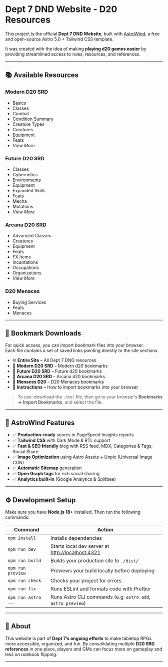 # Dept 7 DND Website - D20 Resources

This project is the official **Dept 7 DND Website**, built with [AstroWind](https://github.com/onwidget/astrowind), a free and open-source Astro 5.0 + Tailwind CSS template.  

It was created with the idea of making **playing d20 games easier** by providing streamlined access to rules, resources, and references.

---

## 📚 Available Resources

### Modern D20 SRD
- Basics  
- Classes  
- Combat  
- Condition Summary  
- Creature Types  
- Creatures  
- Equipment  
- Feats  
- *View More*

### Future D20 SRD
- Classes  
- Cybernetics  
- Environments  
- Equipment  
- Expanded Skills  
- Feats  
- Mecha  
- Mutations  
- *View More*

### Arcana D20 SRD
- Advanced Classes  
- Creatures  
- Equipment  
- Feats  
- FX Items  
- Incantations  
- Occupations  
- Organizations  
- *View More*

### D20 Menaces
- Buying Services  
- Feats  
- Menaces  

---

## 🔖 Bookmark Downloads

For quick access, you can import bookmark files into your browser.  
Each file contains a set of saved links pointing directly to the site sections.

- 🌐 **Entire Site** – All Dept 7 DND resources  
- 📘 **Modern D20 SRD** – Modern d20 bookmarks  
- 📗 **Future D20 SRD** – Future d20 bookmarks  
- 📙 **Arcana D20 SRD** – Arcana d20 bookmarks  
- 📕 **Menaces D20** – D20 Menaces bookmarks  
- 📄 **Instructions** – How to import bookmarks into your browser  

> To use: download the `.html` file, then go to your browser’s **Bookmarks → Import Bookmarks**, and select the file.

---

## 🚀 AstroWind Features

- ✅ **Production-ready** scores in PageSpeed Insights reports  
- ✅ **Tailwind CSS** with Dark Mode & RTL support  
- ✅ **Fast & SEO friendly** blog with RSS feed, MDX, Categories & Tags, Social Share  
- ✅ **Image Optimization** using Astro Assets + Unpic (Universal Image CDN)  
- ✅ **Automatic Sitemap** generation  
- ✅ **Open Graph tags** for rich social sharing  
- ✅ **Analytics built-in** (Google Analytics & Splitbee)  

---

## ⚙️ Development Setup

Make sure you have **Node.js 18+** installed. Then run the following commands:

| Command              | Action                                                                 |
|-----------------------|------------------------------------------------------------------------|
| `npm install`         | Installs dependencies                                                 |
| `npm run dev`         | Starts local dev server at [http://localhost:4321](http://localhost:4321) |
| `npm run build`       | Builds your production site to `./dist/`                              |
| `npm run preview`     | Previews your build locally before deploying                          |
| `npm run check`       | Checks your project for errors                                        |
| `npm run fix`         | Runs ESLint and formats code with Prettier                            |
| `npm run astro ...`   | Runs Astro CLI commands (e.g. `astro add`, `astro preview`)           |

---

## 🌟 About

This website is part of **Dept 7’s ongoing efforts** to make tabletop RPGs more accessible, organized, and fun. By consolidating multiple **D20 SRD references** in one place, players and GMs can focus more on gameplay and less on rulebook flipping.  

---
